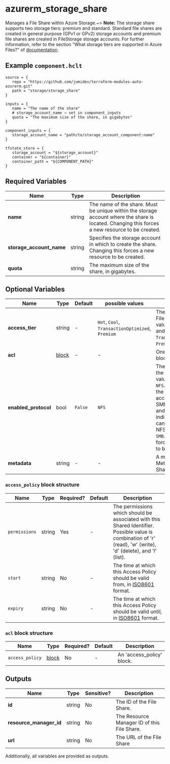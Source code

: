 # azurerm_storage_share

Manages a File Share within Azure Storage.~> **Note:** The storage share supports two storage tiers: premium and standard. Standard file shares are created in general purpose (GPv1 or GPv2) storage accounts and premium file shares are created in FileStorage storage accounts. For further information, refer to the section "What storage tiers are supported in Azure Files?" of [documentation](https://docs.microsoft.com/azure/storage/files/storage-files-faq#general).

## Example `component.hclt`

```hcl
source = {
   repo = "https://github.com/jumidev/terraform-modules-auto-azurerm.git"   
   path = "storage/storage_share"   
}

inputs = {
   name = "The name of the share"   
   # storage_account_name → set in component_inputs
   quota = "The maximum size of the share, in gigabytes"   
}

component_inputs = {
   storage_account_name = "path/to/storage_account_component:name"   
}

tfstate_store = {
   storage_account = "${storage_account}"   
   container = "${container}"   
   container_path = "${COMPONENT_PATH}"   
}

```

## Required Variables

| Name | Type |  Description |
| ---- | --------- |  ----------- |
| **name** | string |  The name of the share. Must be unique within the storage account where the share is located. Changing this forces a new resource to be created. | 
| **storage_account_name** | string |  Specifies the storage account in which to create the share. Changing this forces a new resource to be created. | 
| **quota** | string |  The maximum size of the share, in gigabytes. | 

## Optional Variables

| Name | Type |  Default  |  possible values |  Description |
| ---- | --------- |  ----------- | ----------- | ----------- |
| **access_tier** | string |  -  |  `Hot`, `Cool`, `TransactionOptimized`, `Premium`  |  The access tier of the File Share. Possible values are `Hot`, `Cool` and `TransactionOptimized`, `Premium`. | 
| **acl** | [block](#acl-block-structure) |  -  |  -  |  One or more `acl` blocks. | 
| **enabled_protocol** | bool |  `False`  |  `NFS`  |  The protocol used for the share. Possible values are `SMB` and `NFS`. The `SMB` indicates the share can be accessed by SMBv3.0, SMBv2.1 and REST. The `NFS` indicates the share can be accessed by NFSv4.1. Defaults to `SMB`. Changing this forces a new resource to be created. | 
| **metadata** | string |  -  |  -  |  A mapping of MetaData for this File Share. | 

### `access_policy` block structure

| Name | Type | Required? | Default | Description |
| ---- | ---- | --------- | ------- | ----------- |
| `permissions` | string | Yes | - | The permissions which should be associated with this Shared Identifier. Possible value is combination of 'r' (read), 'w' (write), 'd' (delete), and 'l' (list). |
| `start` | string | No | - | The time at which this Access Policy should be valid from, in [ISO8601](https://en.wikipedia.org/wiki/ISO_8601) format. |
| `expiry` | string | No | - | The time at which this Access Policy should be valid until, in [ISO8601](https://en.wikipedia.org/wiki/ISO_8601) format. |

### `acl` block structure

| Name | Type | Required? | Default | Description |
| ---- | ---- | --------- | ------- | ----------- |
| `access_policy` | [block](#access_policy-block-structure) | No | - | An 'access_policy' block. |



## Outputs

| Name | Type | Sensitive? | Description |
| ---- | ---- | --------- | --------- |
| **id** | string | No  | The ID of the File Share. | 
| **resource_manager_id** | string | No  | The Resource Manager ID of this File Share. | 
| **url** | string | No  | The URL of the File Share | 

Additionally, all variables are provided as outputs.
